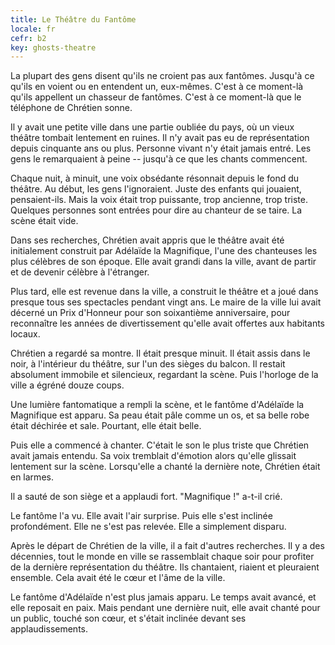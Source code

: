 ```yaml
---
title: Le Théâtre du Fantôme
locale: fr
cefr: b2
key: ghosts-theatre
---
```


La plupart des gens disent qu'ils ne croient pas aux fantômes. Jusqu'à ce qu'ils en voient ou en entendent un, eux-mêmes. C'est à ce moment-là qu'ils appellent un chasseur de fantômes. C'est à ce moment-là que le téléphone de Chrétien sonne.

Il y avait une petite ville dans une partie oubliée du pays, où un vieux théâtre tombait lentement en ruines. Il n'y avait pas eu de représentation depuis cinquante ans ou plus. Personne vivant n'y était jamais entré. Les gens le remarquaient à peine -- jusqu'à ce que les chants commencent.

Chaque nuit, à minuit, une voix obsédante résonnait depuis le fond du théâtre. Au début, les gens l'ignoraient. Juste des enfants qui jouaient, pensaient-ils. Mais la voix était trop puissante, trop ancienne, trop triste. Quelques personnes sont entrées pour dire au chanteur de se taire. La scène était vide.

Dans ses recherches, Chrétien avait appris que le théâtre avait été initialement construit par Adélaïde la Magnifique, l'une des chanteuses les plus célèbres de son époque. Elle avait grandi dans la ville, avant de partir et de devenir célèbre à l'étranger.

Plus tard, elle est revenue dans la ville, a construit le théâtre et a joué dans presque tous ses spectacles pendant vingt ans. Le maire de la ville lui avait décerné un Prix d'Honneur pour son soixantième anniversaire, pour reconnaître les années de divertissement qu'elle avait offertes aux habitants locaux.

Chrétien a regardé sa montre. Il était presque minuit. Il était assis dans le noir, à l'intérieur du théâtre, sur l'un des sièges du balcon. Il restait absolument immobile et silencieux, regardant la scène. Puis l'horloge de la ville a égréné douze coups.

Une lumière fantomatique a rempli la scène, et le fantôme d'Adélaïde la Magnifique est apparu. Sa peau était pâle comme un os, et sa belle robe était déchirée et sale. Pourtant, elle était belle.

Puis elle a commencé à chanter. C'était le son le plus triste que Chrétien avait jamais entendu. Sa voix tremblait d'émotion alors qu'elle glissait lentement sur la scène. Lorsqu'elle a chanté la dernière note, Chrétien était en larmes.

Il a sauté de son siège et a applaudi fort. "Magnifique !" a-t-il crié.

Le fantôme l'a vu. Elle avait l'air surprise. Puis elle s'est inclinée profondément. Elle ne s'est pas relevée. Elle a simplement disparu.

Après le départ de Chrétien de la ville, il a fait d'autres recherches. Il y a des décennies, tout le monde en ville se rassemblait chaque soir pour profiter de la dernière représentation du théâtre. Ils chantaient, riaient et pleuraient ensemble. Cela avait été le cœur et l'âme de la ville.

Le fantôme d'Adélaïde n'est plus jamais apparu. Le temps avait avancé, et elle reposait en paix. Mais pendant une dernière nuit, elle avait chanté pour un public, touché son cœur, et s'était inclinée devant ses applaudissements.